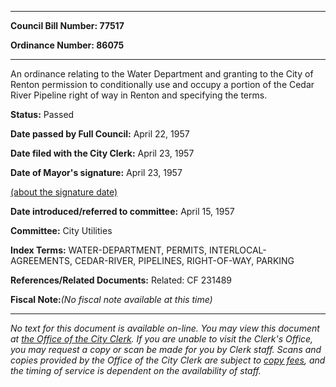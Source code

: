 

********

**Council Bill Number: 77517**
   
**Ordinance Number: 86075**
********

 An ordinance relating to the Water Department and granting to the City of Renton permission to conditionally use and occupy a portion of the Cedar River Pipeline right of way in Renton and specifying the terms.

**Status:** Passed
   
**Date passed by Full Council:** April 22, 1957
   
**Date filed with the City Clerk:** April 23, 1957
   
**Date of Mayor's signature:** April 23, 1957
   
[(about the signature date)](/~public/approvaldate.htm)
   
   
   
**Date introduced/referred to committee:** April 15, 1957
   
**Committee:** City Utilities
   
   
**Index Terms:** WATER-DEPARTMENT, PERMITS, INTERLOCAL-AGREEMENTS, CEDAR-RIVER, PIPELINES, RIGHT-OF-WAY, PARKING

**References/Related Documents:** Related: CF 231489

**Fiscal Note:**_(No fiscal note available at this time)_
********

_No text for this document is available on-line. You may view this document at [the Office of the City Clerk](http://www.seattle.gov/leg/clerk/contactUs.htm). If you are unable to visit the Clerk's Office, you may request a copy or scan be made for you by Clerk staff. Scans and copies provided by the Office of the City Clerk are subject to [copy fees](http://clerk.seattle.gov/~public/clerkfees.htm), and the timing of service is dependent on the availability of staff._

